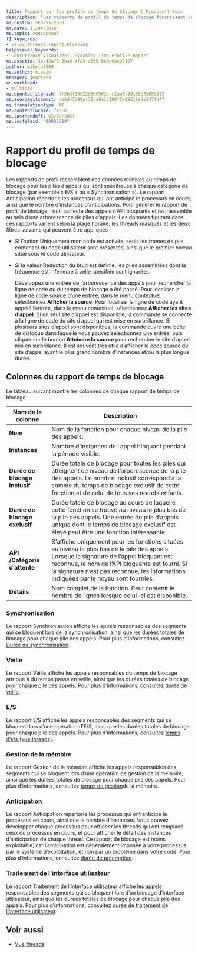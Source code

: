 ```yaml
---
title: Rapport sur les profils de temps de blocage | Microsoft Docs
description: 'Les rapports de profil de temps de blocage fournissent des données de temps de blocage agrégées. Il existe six types de rapports : la synchronisation, la mise en veille, les e/s, la mémoire, la préemption et l’interface utilisateur.'
ms.custom: SEO-VS-2020
ms.date: 11/04/2016
ms.topic: conceptual
f1_keywords:
- vs.cv.threads.report.blocking
helpviewer_keywords:
- Concurrency Visualizer, Blocking Time Profile Report
ms.assetid: 3bc45af0-3ba6-4fa3-a336-be8e9ae95107
author: mikejo5000
ms.author: mikejo
manager: jmartens
ms.workload:
- multiple
ms.openlocfilehash: 7f5bdf15b220560562ccc2ae5c99100b5285b025
ms.sourcegitcommit: ae6d47b09a439cd0e13180f5e89510e3e347fd47
ms.translationtype: MT
ms.contentlocale: fr-FR
ms.lasthandoff: 02/08/2021
ms.locfileid: "99925614"
---
```

# <a name="blocking-time-profile-report"></a>Rapport du profil de temps de blocage
Les rapports de profil rassemblent des données relatives au temps de blocage pour les piles d’appels qui sont spécifiques à chaque catégorie de blocage (par exemple « E/S » ou « Synchronisation »). Le rapport Anticipation répertorie les processus qui ont anticipé le processus en cours, ainsi que le nombre d’instances d’anticipations. Pour générer le rapport de profil de blocage, l’outil collecte des appels d’API bloquants et les rassemble au sein d’une arborescence de piles d’appels. Les données figurant dans ces rapports varient selon la plage horaire, les threads masqués et les deux filtres suivants qui peuvent être appliqués :

- Si l’option Uniquement mon code est activée, seuls les frames de pile contenant du code utilisateur sont présentés, ainsi que le premier niveau situé sous le code utilisateur.

- Si la valeur Réduction du bruit est définie, les piles assemblées dont la fréquence est inférieure à celle spécifiée sont ignorées.

  Développez une entrée de l’arborescence des appels pour rechercher la ligne de code où du temps de blocage a été passé. Pour localiser la ligne de code source d’une entrée, dans le menu contextuel, sélectionnez **Afficher la source**. Pour localiser la ligne de code ayant appelé l’entrée, dans le menu contextuel, sélectionnez **Afficher les sites d’appel**. Si un seul site d’appel est disponible, la commande se connecte à la ligne de code du site d’appel qui est mise en surbrillance. Si plusieurs sites d’appel sont disponibles, la commande ouvre une boîte de dialogue dans laquelle vous pouvez sélectionnez une entrée, puis cliquer sur le bouton **Atteindre la source** pour rechercher le site d’appel mis en surbrillance. Il est souvent très utile d’afficher le code source du site d’appel ayant le plus grand nombre d’instances et/ou la plus longue durée.

## <a name="blocking-time-report-columns"></a>Colonnes du rapport de temps de blocage
 Le tableau suivant montre les colonnes de chaque rapport de temps de blocage.

|Nom de la colonne|Description|
|-----------------|-----------------|
|**Nom**|Nom de la fonction pour chaque niveau de la pile des appels.|
|**Instances**|Nombre d’instances de l’appel bloquant pendant la période visible.|
|**Durée de blocage inclusif**|Durée totale de blocage pour toutes les piles qui atteignent ce niveau de l’arborescence de la pile des appels. Le nombre inclusif correspond à la somme du temps de blocage exclusif de cette fonction et de celui de tous ses nœuds enfants.|
|**Durée de blocage exclusif**|Durée totale de blocage au cours de laquelle cette fonction se trouve au niveau le plus bas de la pile des appels. Une entrée de pile d’appels unique dont le temps de blocage exclusif est élevé peut être une fonction intéressante.|
|**API /Catégorie d’attente**|S’affiche uniquement pour les fonctions situées au niveau le plus bas de la pile des appels. Lorsque la signature de l’appel bloquant est reconnue, le nom de l’API bloquante est fourni. Si la signature n’est pas reconnue, les informations indiquées par le noyau sont fournies.|
|**Détails**|Nom complet de la fonction. Peut contenir le nombre de lignes lorsque celui-ci est disponible.|

### <a name="synchronization"></a>Synchronisation
 Le rapport Synchronisation affiche les appels responsables des segments qui se bloquent lors de la synchronisation, ainsi que les durées totales de blocage pour chaque pile des appels. Pour plus d’informations, consultez [Durée de synchronisation](../profiling/synchronization-time.md).

### <a name="sleep"></a>Veille
 Le rapport Veille affiche les appels responsables du temps de blocage attribué à du temps passé en veille, ainsi que les durées totales de blocage pour chaque pile des appels. Pour plus d’informations, consultez [durée de veille](../profiling/sleep-time.md).

### <a name="io"></a>E/S
 Le rapport E/S affiche les appels responsables des segments qui se bloquent lors d’une opération d’E/S, ainsi que les durées totales de blocage pour chaque pile des appels. Pour plus d’informations, consultez [temps d’e/s (vue threads)](../profiling/i-o-time-threads-view.md).

### <a name="memory-management"></a>Gestion de la mémoire
 Le rapport Gestion de la mémoire affiche les appels responsables des segments qui se bloquent lors d’une opération de gestion de la mémoire, ainsi que les durées totales de blocage pour chaque pile des appels. Pour plus d’informations, consultez [temps de gestion](../profiling/memory-management-time.md)de la mémoire.

### <a name="preemption"></a>Anticipation
 Le rapport Anticipation répertorie les processus qui ont anticipé le processus en cours, ainsi que le nombre d’instances.  Vous pouvez développer chaque processus pour afficher les threads qui ont remplacé ceux du processus en cours, et pour afficher le détail des instances d’anticipation de chaque thread. Ce rapport de blocage est moins exploitable, car l’anticipation est généralement imposée à votre processus par le système d’exploitation, et non par un problème dans votre code. Pour plus d’informations, consultez [durée de préemption](../profiling/preemption-time.md).

### <a name="ui-processing"></a>Traitement de l'interface utilisateur
 Le rapport Traitement de l’interface utilisateur affiche les appels responsables des segments qui se bloquent lors d’un blocage d’interface utilisateur, ainsi que les durées totales de blocage pour chaque pile des appels. Pour plus d’informations, consultez [durée de traitement de l’interface utilisateur](../profiling/ui-processing-time.md).

## <a name="see-also"></a>Voir aussi
- [Vue threads](../profiling/threads-view-parallel-performance.md)